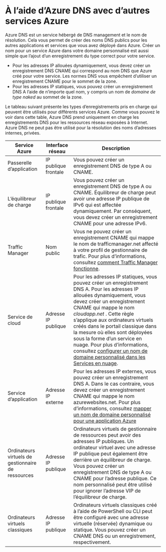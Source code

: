 <properties
  pageTitle="À l’aide d’Azure DNS avec d’autres services Azure | Microsoft Azure"
  description="Comprendre comment utiliser Azure DNS pour résoudre le nom pour d’autres services Azure"
  services="dns"
  documentationCenter="na"
  authors="sdwheeler"
  manager="carmonm"
  editor=""
  tags="azure dns"
/>
<tags
  ms.service="dns"
  ms.devlang="na"
  ms.topic="article"
  ms.tgt_pltfrm="na"
  ms.workload="infrastructure-services"
  ms.date="09/21/2016"
  ms.author="sewhee"
/>

# <a name="using-azure-dns-with-other-azure-services"></a>À l’aide d’Azure DNS avec d’autres services Azure

Azure DNS est un service hébergé de DNS management et le nom de résolution. Cela vous permet de créer des noms DNS publics pour les autres applications et services que vous avez déployé dans Azure. Créer un nom pour un service Azure dans votre domaine personnalisé est aussi simple que l’ajout d’un enregistrement du type correct pour votre service.

* Pour les adresses IP allouées dynamiquement, vous devez créer un enregistrement DNS CNAME qui correspond au nom DNS que Azure créé pour votre service. Les normes DNS vous empêchent d’utiliser un enregistrement CNAME pour le sommet de la zone.
* Pour les adresses IP statiques, vous pouvez créer un enregistrement DNS A l’aide de n’importe quel nom, y compris un nom de _domaine de type naked_ au sommet de la zone.

Le tableau suivant présente les types d’enregistrements pris en charge qui peuvent être utilisés pour différents services Azure. Comme vous pouvez le voir dans cette table, Azure DNS prend uniquement en charge les enregistrements DNS pour les ressources réseau exposées à Internet. Azure DNS ne peut pas être utilisé pour la résolution des noms d’adresses internes, privées.

| Service Azure | Interface réseau | Description |
|---------------|-------------------|-------------|
| Passerelle d’application | IP publique frontale | Vous pouvez créer un enregistrement DNS de type A ou CNAME. |
| L’équilibreur de charge | IP publique frontale | Vous pouvez créer un enregistrement DNS de type A ou CNAME. Équilibreur de charge peut avoir une adresse IP publique de IPv6 qui est affectée dynamiquement. Par conséquent, vous devez créer un enregistrement CNAME pour une adresse IPv6. |
| Traffic Manager | Nom public | Vous ne pouvez créer un enregistrement CNAME qui mappe le nom de trafficmanager.net affecté à votre profil de gestionnaire de trafic. Pour plus d’informations, consultez [comment Traffic Manager fonctionne](../traffic-manager/traffic-manager-how-traffic-manager-works.md#traffic-manager-example). |
| Service de cloud | Adresse IP publique | Pour les adresses IP statiques, vous pouvez créer un enregistrement DNS A. Pour les adresses IP allouées dynamiquement, vous devez créer un enregistrement CNAME qui mappe le nom _cloudapp.net_ . Cette règle s’applique aux ordinateurs virtuels créés dans le portail classique dans la mesure où elles sont déployées sous la forme d’un service en nuage. Pour plus d’informations, consultez [configurer un nom de domaine personnalisé dans les Services en nuage](../cloud-services/cloud-services-custom-domain-name-portal.md). |
| Service d’application | Adresse IP externe | Pour les adresses IP externes, vous pouvez créer un enregistrement DNS A. Dans le cas contraire, vous devez créer un enregistrement CNAME qui mappe le nom azurewebsites.net. Pour plus d’informations, consultez [mapper un nom de domaine personnalisé pour une application Azure](../app-service-web/web-sites-custom-domain-name.md) |
| Ordinateurs virtuels de gestionnaire de ressources | Adresse IP publique | Ordinateurs virtuels de gestionnaire de ressources peut avoir des adresses IP publiques. Un ordinateur virtuel avec une adresse IP publique peut également être derrière un équilibreur de charge. Vous pouvez créer un enregistrement DNS de type A ou CNAME pour l’adresse publique. Ce nom personnalisé peut être utilisé pour ignorer l’adresse VIP de l’équilibreur de charge. |
| Ordinateurs virtuels classiques | Adresse IP publique | Ordinateurs virtuels classiques créé à l’aide de PowerShell ou CLI peut être configuré avec une adresse virtuelle (réservée) dynamique ou statique. Vous pouvez créer un CNAME DNS ou un enregistrement, respectivement. |
